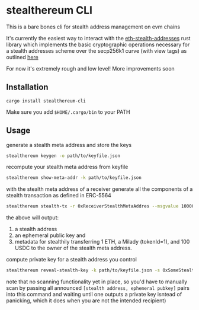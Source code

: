 # stealthereum CLI

This is a bare bones cli for stealth address management on evm chains

It's currently the easiest way to interact with the [eth-stealth-addresses](https://github.com/kassandraoftroy/eth-stealth-addresses) rust library which implements the basic cryptographic operations necessary for a stealth addresses scheme over the secp256k1 curve (with view tags) as outlined [here](https://eips.ethereum.org/assets/eip-5564/scheme_ids)

For now it's extremely rough and low level! More improvements soon

## Installation

```
cargo install stealthereum-cli
```

Make sure you add `$HOME/.cargo/bin` to your PATH

## Usage

generate a stealth meta address and store the keys

```bash
stealthereum keygen -o path/to/keyfile.json
```

recompute your stealth meta address from keyfile

```bash
stealthereum show-meta-addr -k path/to/keyfile.json
```

with the stealth meta address of a receiver generate all the components of a stealth transaction as defined in ERC-5564

```bash
stealthereum stealth-tx -r 0xReceiverStealthMetaAddres --msgvalue 1000000000000000000 --tokens 0x12970E6868f88f6557B76120662c1B3E50A646bf 0xA0b86991c6218b36c1d19D4a2e9Eb0cE3606eB48 --amounts 1 100000000
```

the above will output:
1. a stealth address
2. an ephemeral public key and 
3. metadata for stealthily transferring 1 ETH, a Milady (tokenId=1), and 100 USDC to the owner of the stealth meta address.

compute private key for a stealth address you control

```bash
stealthereum reveal-stealth-key -k path/to/keyfile.json -s 0xSomeStealthAddress -e 0xSomeEpmheralPubkey
```

note that no scanning functionality yet in place, so you'd have to manually scan by passing all announced `[stealth address, ephemeral pubkey]` pairs into this command and waiting until one outputs a private key isntead of panicking, which it does when you are not the intended recipient)

